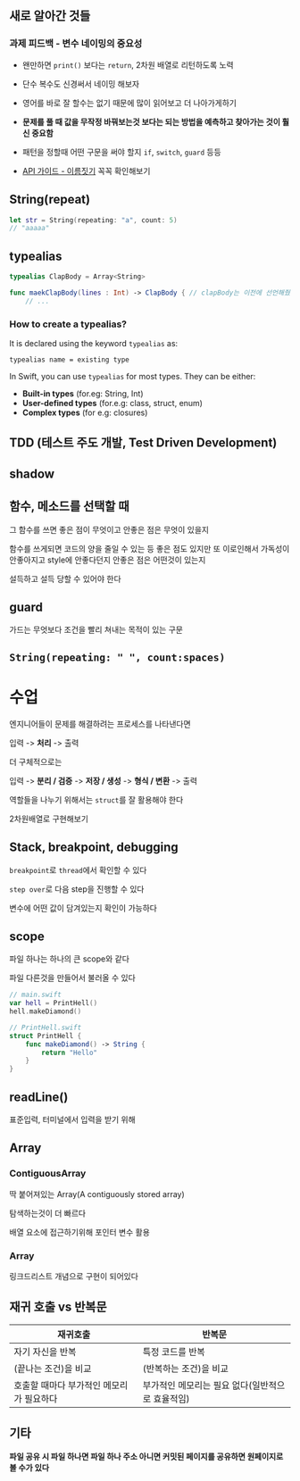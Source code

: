 ## 새로 알아간 것들

### 과제 피드백 - 변수 네이밍의 중요성

- 왠만하면 `print()` 보다는 `return`, 2차원 배열로 리턴하도록 노력

- 단수 복수도 신경써서 네이밍 해보자

- 영어를 바로 잘 할수는 없기 때문에 많이 읽어보고 더 나아가게하기

- **문제를 풀 때 값을 무작정 바꿔보는것 보다는 되는 방법을 예측하고 찾아가는 것이 훨신 중요함**

- 패턴을 정할때 어떤 구문을 써야 할지 `if`, `switch`, `guard` 등등

- [API 가이드 - 이름짓기](http://xho95.github.io/swift/language/grammar/revision/history/2020/10/08/API-Design-Guidelines.html#naming-%EC%9D%B4%EB%A6%84%EC%A7%93%EA%B8%B0) 꼭꼭 확인해보기

  

## String(repeat)

```swift
let str = String(repeating: "a", count: 5)
// "aaaaa"
```



## typealias

```swift
typealias ClapBody = Array<String>

func maekClapBody(lines : Int) -> ClapBody { // clapBody는 이전에 선언해줬던 Array로 인식
	// ...
```

### How to create a typealias?

It is declared using the keyword `typealias` as:

```
typealias name = existing type
```

In Swift, you can use `typealias` for most types. They can be either:

- **Built-in types** (for.eg: String, Int)
- **User-defined types** (for.e.g: class, struct, enum)
- **Complex types** (for e.g: closures)



## TDD (테스트 주도 개발, Test Driven Development)

## shadow

## 함수, 메소드를 선택할 때

그 함수를 쓰면 좋은 점이 무엇이고 안좋은 점은 무엇이 있을지

함수를 쓰게되면 코드의 양을 줄일 수 있는 등 좋은 점도 있지만 또 이로인해서 가독성이 안좋아지고 style에 안좋다던지 안좋은 점은 어떤것이 있는지

설득하고 설득 당할 수 있어야 한다



## guard

가드는 무엇보다 조건을 빨리 쳐내는 목적이 있는 구문

## `String(repeating: " ", count:spaces)`



# 수업

엔지니어들이 문제를 해결하려는 프로세스를 나타낸다면

입력 -> **처리** -> 출력

더 구체적으로는

입력 -> **분리 / 검증** -> **저장 / 생성** -> **형식 / 변환** -> 출력



역할들을 나누기 위해서는 `struct`를 잘 활용해야 한다

2차원배열로 구현해보기



## Stack, breakpoint, debugging

`breakpoint`로 `thread`에서 확인할 수 있다

`step over`로 다음 step을 진행할 수 있다

변수에 어떤 값이 담겨있는지 확인이 가능하다



## scope

파일 하나는 하나의 큰 scope와 같다

파일 다른것을 만들어서 불러올 수 있다

```swift
// main.swift
var hell = PrintHell()
hell.makeDiamond()

// PrintHell.swift
struct PrintHell {
    func makeDiamond() -> String {
        return "Hello"
    }
}
```



## readLine()

표준입력, 터미널에서 입력을 받기 위해 



## Array

### ContiguousArray

딱 붙어져있는 Array(A contiguously stored array)

탐색하는것이 더 빠르다

배열 요소에 접근하기위해 포인터 변수 활용

### Array

링크드리스트 개념으로 구현이 되어있다



## 재귀 호출 vs 반복문

| 재귀호출                                 | 반복문                                           |
| ---------------------------------------- | ------------------------------------------------ |
| 자기 자신을 반복                         | 특정 코드를 반복                                 |
| (끝나는 조건)을 비교                     | (반복하는 조건)을 비교                           |
| 호출할 때마다 부가적인 메모리가 필요하다 | 부가적인 메모리는 필요 없다(일반적으로 효율적임) |



## 기타

**파일 공유 시 파일 하나면 파일 하나 주소 아니면 커밋된 페이지를 공유하면 원페이지로 볼 수가 있다**